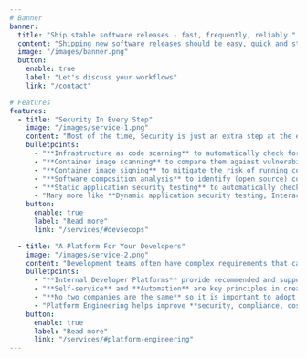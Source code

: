 ```yaml
---
# Banner
banner:
  title: "Ship stable software releases - fast, frequently, reliably."
  content: "Shipping new software releases should be easy, quick and stress-free. I help you introduce development and deployment processes that minimize risk and maximize security."
  image: "/images/banner.png"
  button:
    enable: true
    label: "Let's discuss your workflows"
    link: "/contact"

# Features
features:
  - title: "Security In Every Step"
    image: "/images/service-1.png"
    content: "Most of the time, Security is just an extra step at the end of the Software Development Lifecycle. However, Security needs to be part of every step - from Planning to Deployment."
    bulletpoints:
      - "**Infrastructure as code scanning** to automatically check for noncompliance with security policies and standards"
      - "**Container image scanning** to compare them against vulnerability databases to uncover security risks"
      - "**Container image signing** to mitigate the risk of running containers that may have been injected with malicious code"
      - "**Software composition analysis** to identify (open source) components in applications and evaluate them against databases to detect license violations and security and quality issues"
      - "**Static application security testing** to automatically check and give real-time feedback on code before it is compiled"
      - "Many more like **Dynamic application security testing, Interactive application security testing, Linting,...**"
    button:
      enable: true
      label: "Read more"
      link: "/services/#devsecops"

  - title: "A Platform For Your Developers"
    image: "/images/service-2.png"
    content: "Development teams often have complex requirements that can lead to confusion, insecurity and a longer development time. Platform engineering improves developer experiences by providing self-service solutions within a secure, governed and automated framework."
    bulletpoints:
      - "**Internal Developer Platforms** provide recommended and supported development paths to production"
      - "**Self-service** and **Automation** are key principles in creating a secure platform"
      - "**No two companies are the same** so it is important to adopt a Product Mindset and combine it with DevSecOps practices"
      - "Platform Engineering helps improve **security, compliance, cost and time-to-business value**"
    button:
      enable: true
      label: "Read more"
      link: "/services/#platform-engineering"
---
```


